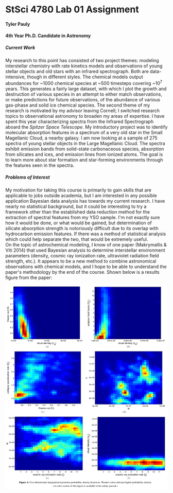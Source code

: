 # StSci 4780 Lab 01 Assignment
  
#### Tyler Pauly
#### 4th Year Ph.D. Candidate in Astronomy
  
##### Current Work  
My research to this point has consisted of two project themes: modeling interstellar chemistry with rate kinetics models and observations of young stellar objects and old stars with an infrared spectrograph.  Both are data-intensive, though in different styles. 
The chemical models output abundances for ~1000 chemical species at ~500 timesteps covering ~10<sup>7</sup> years. This generates a fairly large dataset, with which I plot the growth and destruction of various species in an attempt to either match observations, or make predictions for future observations, of the abundance of various gas-phase and solid ice chemical species. 
The second theme of my research is motivated by my advisor leaving Cornell; I switched research topics to observational astronomy to broaden my areas of expertise.  I have spent this year characterizing spectra from the Infrared Spectrograph aboard the *Spitzer Space Telescope*. My introductory project was to identify molecular absorption features in a spectrum of a very old star in the Small Magellanic Cloud, a nearby galaxy. I am now looking at a sample of 275 spectra of young stellar objects in the Large Magellanic Cloud. The spectra exhibit emission bands from solid-state carbonaceous species, absorption from silicates and ices, and emission lines from ionized atoms.  The goal is to learn more about star formation and star-forming environments through the features seen in the spectra.  

##### Problems of Interest
My motivation for taking this course is primarily to gain skills that are applicable to jobs outside academia, but I am interested in any possible application Bayesian data analysis has towards my current research. I have nearly no statistical background, but it could be interesting to try a framework other than the established data reduction method for the extraction of spectral features from my YSO sample.  I'm not exactly sure how it would be done, or what would be gained, but determination of silicate absorption strength is notoriously difficult due to its overlap with hydrocarbon emission features. If there was a method of statistical analysis which could help separate the two, that would be extremely useful.  
On the topic of astrochemical modeling, I know of one paper (Makrymallis & Viti 2014) that used Bayesian analysis to determine interstellar environment parameters (density, cosmic ray ionization rate, ultraviolet radiation field strength, etc.). It appears to be a new method to combine astronomical observations with chemical models, and I hope to be able to understand the paper's methodology by the end of the course. Shown below is a results figure from the paper:

![Makrymallis_Viti2014_Fig4](makrymallis_viti.png?raw=true)

